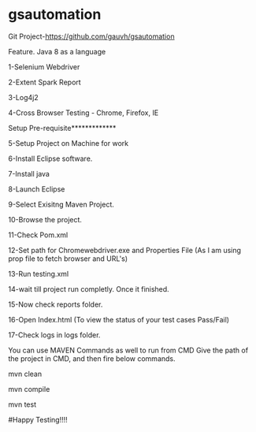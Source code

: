 # gsautomation

Git Project-https://github.com/gauvh/gsautomation

Feature. Java 8 as a language

1-Selenium Webdriver

2-Extent Spark Report

3-Log4j2

4-Cross Browser Testing - Chrome, Firefox, IE

Setup Pre-requisite*************

5-Setup Project on Machine for work

6-Install Eclipse software.

7-Install java

8-Launch Eclipse

9-Select Exisitng Maven Project.

10-Browse the project.

11-Check Pom.xml

12-Set path for Chromewebdriver.exe and Properties File (As I am using prop file to fetch browser and URL's)

13-Run testing.xml

14-wait till project run completly. Once it finished.

15-Now check reports folder.

16-Open Index.html (To view the status of your test cases Pass/Fail)

17-Check logs in logs folder.

You can use MAVEN Commands as well to run from CMD
Give the path of the project in CMD, and then fire below commands.

mvn clean

mvn compile

mvn test

#Happy Testing!!!!
